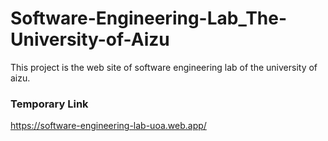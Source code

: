 # Software-Engineering-Lab_The-University-of-Aizu
This project is the web site of software engineering lab of the university of aizu.

### Temporary Link
https://software-engineering-lab-uoa.web.app/